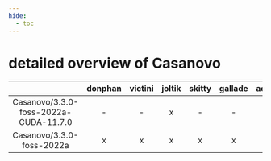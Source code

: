 ```yaml
---
hide:
  - toc
---
```


detailed overview of Casanovo
=============================

| |donphan|victini|joltik|skitty|gallade|accelgor|swalot|doduo|
| :---: | :---: | :---: | :---: | :---: | :---: | :---: | :---: | :---: |
|Casanovo/3.3.0-foss-2022a-CUDA-11.7.0|-|-|x|-|-|x|-|-|
|Casanovo/3.3.0-foss-2022a|x|x|x|x|x|x|x|x|

